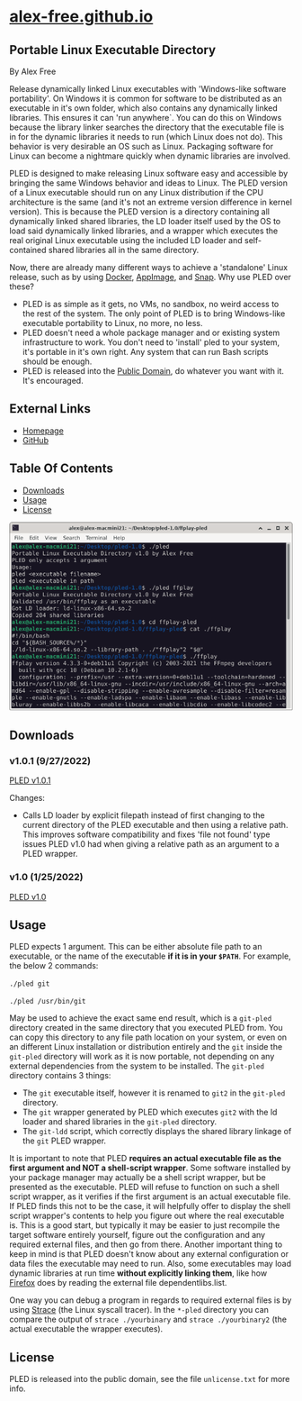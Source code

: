 # [alex-free.github.io](https://alex-free.github.io)

## Portable Linux Executable Directory

By Alex Free

Release dynamically linked Linux executables with 'Windows-like software portability'. On Windows it is common for software to be distributed as an executable in it's own folder, which also contains any dynamically linked libraries. This ensures it can 'run anywhere`. You can do this on Windows because the library linker searches the directory that the executable file is in for the dynamic libraries it needs to run (which Linux does not do). This behavior is very desirable an OS such as Linux. Packaging software for Linux can become a nightmare quickly when dynamic libraries are involved. 

PLED is designed to make releasing Linux software easy and accessible by bringing the same Windows behavior and ideas to Linux. The PLED version of a Linux executable should run on any Linux distribution if the CPU architecture is the same (and it's not an extreme version difference in kernel version). This is because the PLED version is a directory containing all dynamically linked shared libraries, the LD loader itself used by the OS to load said dynamically linked libraries, and a wrapper which executes the real original Linux executable using the included LD loader and self-contained shared libraries all in the same directory.

Now, there are already many different ways to achieve a 'standalone' Linux release, such as by using [Docker](https://www.docker.com/), [AppImage](https://appimage.org/), and [Snap](https://snapcraft.io/). Why use PLED over these?

*   PLED is as simple as it gets, no VMs, no sandbox, no weird access to the rest of the system. The only point of PLED is to bring Windows-like executable portability to Linux, no more, no less.
*   PLED doesn't need a whole package manager and or existing system infrastructure to work. You don't need to 'install' pled to your system, it's portable in it's own right. Any system that can run Bash scripts should be enough.
*   PLED is released into the [Public Domain](#license), do whatever you want with it. It's encouraged.

## External Links

*   [Homepage](https://alex-free.github.io/pled) 
*   [GitHub](https://github.com/alex-free/pled)

## Table Of Contents

*   [Downloads](#downloads)
*   [Usage](#usage)
*   [License](#license)

![pled ffplay](pled.png)

## Downloads

### v1.0.1 (9/27/2022)

[PLED v1.0.1](https://github.com/alex-free/pled/releases/download/v1.0.1/pled-1.0.1.zip)

Changes:

*   Calls LD loader by explicit filepath instead of first changing to the current directory of the PLED executable and then using a relative path. This improves software compatibility and fixes 'file not found' type issues PLED v1.0 had when giving a relative path as an argument to a PLED wrapper.

### v1.0 (1/25/2022)

[PLED v1.0](https://github.com/alex-free/pled/releases/download/v1.0/pled-1.0.zip)

## Usage

PLED expects 1 argument. This can be either absolute file path to an executable, or the name of the executable **if it is in your `$PATH`**. For example, the below 2 commands:

`./pled git`

`./pled /usr/bin/git`

May be used to achieve the exact same end result, which is  a `git-pled` directory created in the same directory that you executed PLED from. You can copy this directory to any file path location on your system, or even on an different Linux installation or distribution entirely and the `git` inside the `git-pled` directory will work as it is now portable, not depending on any external dependencies from the system to be installed. The `git-pled` directory contains 3 things:

*   The `git` executable itself, however it is renamed to `git2` in the `git-pled` directory.
*   The `git` wrapper generated by PLED which executes `git2` with the ld loader and shared libraries in the `git-pled` directory.
*   The `git-ldd` script, which correctly displays the shared library linkage of the `git` PLED wrapper.

It is important to note that PLED **requires an actual executable file as the first argument and NOT a shell-script wrapper**. Some software installed by your package manager may actually be a shell script wrapper, but be presented as the executable. PLED will refuse to function on such a shell script wrapper, as it verifies if the first argument is an actual executable file. If PLED finds this not to be the case, it will helpfully offer to display the shell script wrapper's contents to help you figure out where the real executable is. This is a good start, but typically it may be easier to just recompile the target software entirely yourself, figure out the configuration and any required external files, and then go from there. Another important thing to keep in mind is that PLED doesn't know about any external configuration or data files the executable may need to run. Also, some executables may load dynamic libraries at run time **without explicitly linking them**, like how [Firefox](https://bugs.launchpad.net/ubuntu/+source/firefox/+bug/1017964) does by reading the external file dependentlibs.list.

One way you can debug a program in regards to required external files is by using [Strace](https://strace.io/) (the Linux syscall tracer). In the `*-pled` directory you can compare the output of `strace ./yourbinary` and `strace ./yourbinary2` (the actual executable the wrapper executes).

## License

PLED is released into the public domain, see the file `unlicense.txt` for more info.